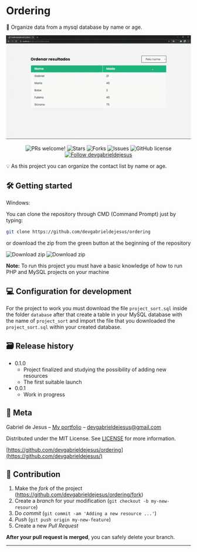 # Ordering

📜 Organize data from a mysql database by name or age.

![](web-preview.gif)

<p align="center">
  <img alt="PRs welcome!" src="https://img.shields.io/static/v1?label=PRs&message=WELCOME&style=for-the-badge&color=4A90E2&labelColor=222222" />
     
   <img alt="Stars" src="https://img.shields.io/github/stars/devgabrieldejesus/ordering?color=4A90E2&label=STARS&logo=3C424B&logoColor=3C424B&style=for-the-badge&labelColor=222222" />

   <img alt="Forks" src="https://img.shields.io/github/forks/devgabrieldejesus/ordering?color=4A90E2&label=FORKS&logo=3C424B&logoColor=3C424B&style=for-the-badge&labelColor=222222" />

   <img alt="Issues" src="https://img.shields.io/github/issues/devgabrieldejesus/ordering?color=4A90E2&label=ISSUES&logo=3C424B&logoColor=3C424B&style=for-the-badge&labelColor=222222" />

   <img alt="GitHub license" src="https://img.shields.io/github/license/devgabrieldejesus/ordering?color=4A90E2&label=LICENSE&logo=3C424B&logoColor=3C424B&style=for-the-badge&labelColor=222222" />

  <a href="https://github.com/devgabrieldejesus">
    <img alt="Follow devgabrieldejesus" src="https://img.shields.io/static/v1?label=Follow&message=devgabrieldejesus&style=for-the-badge&color=4A90E2&labelColor=222222" />
  </a>
</p>

💡 As this project you can organize the contact list by name or age.

## 🛠 Getting started

Windows:

You can clone the repository through CMD (Command Prompt) just by typing:

```sh
git clone https://github.com/devgabrieldejesus/ordering
```

or download the zip from the green button at the beginning of the repository

<img src="https://i.ibb.co/3mLnKMH/clone.png" alt="Download zip" border="0">

<img src="https://i.ibb.co/NYTzBd9/clone-zip.png" alt="Download zip" border="0">

**Note:** To run this project you must have a basic knowledge of how to run PHP and MySQL projects on your machine

## 💻 Configuration for development

For the project to work you must download the file `project_sort.sql` inside the folder `database` after that create a table in your MySQL database with the name of `project_sort` and import the file that you downloaded the `project_sort.sql` within your created database.

## 🗃 Release history

- 0.1.0
  - Project finalized and studying the possibility of adding new resources
  - The first suitable launch
- 0.0.1
  - Work in progress

## 📝 Meta

Gabriel de Jesus – [My portfolio](https://gabrieldesenvolvedor.com/) – devgabrieldejesus@gmail.com

Distributed under the MIT License. See [LICENSE](LICENSE) for more information.

[https://github.com/devgabrieldejesus/ordering](https://github.com/devgabrieldejesus/)

## 🚀 Contribution

1. Make the _fork_ of the project (<https://github.com/devgabrieldejesus/ordering/fork>)
2. Create a _branch_ for your modification (`git checkout -b my-new-resource`)
3. Do _commit_ (`git commit -am 'Adding a new resource ...'`)
4. _Push_ (`git push origin my-new-feature`)
5. Create a new _Pull Request_

**After your pull request is merged**, you can safely delete your branch.

---

